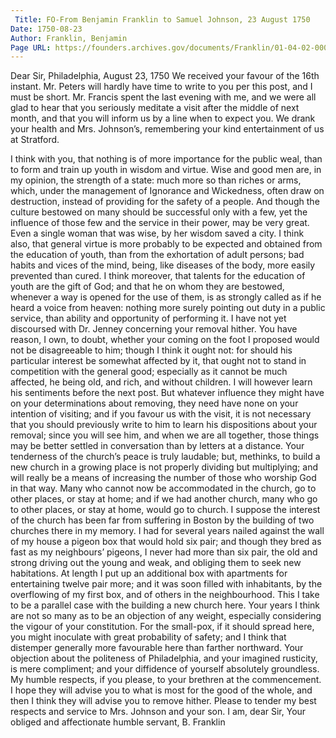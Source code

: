 ```yaml
---
 Title: FO-From Benjamin Franklin to Samuel Johnson, 23 August 1750
Date: 1750-08-23
Author: Franklin, Benjamin
Page URL: https://founders.archives.gov/documents/Franklin/01-04-02-0009
---
```


Dear Sir,
Philadelphia, August 23, 1750
We received your favour of the 16th instant. Mr. Peters will hardly have time to write to you per this post, and I must be short. Mr. Francis spent the last evening with me, and we were all glad to hear that you seriously meditate a visit after the middle of next month, and that you will inform us by a line when to expect you. We drank your health and Mrs. Johnson’s, remembering your kind entertainment of us at Stratford.

I think with you, that nothing is of more importance for the public weal, than to form and train up youth in wisdom and virtue. Wise and good men are, in my opinion, the strength of a state: much more so than riches or arms, which, under the management of Ignorance and Wickedness, often draw on destruction, instead of providing for the safety of a people. And though the culture bestowed on many should be successful only with a few, yet the influence of those few and the service in their power, may be very great. Even a single woman that was wise, by her wisdom saved a city.
I think also, that general virtue is more probably to be expected and obtained from the education of youth, than from the exhortation of adult persons; bad habits and vices of the mind, being, like diseases of the body, more easily prevented than cured.
I think moreover, that talents for the education of youth are the gift of God; and that he on whom they are bestowed, whenever a way is opened for the use of them, is as strongly called as if he heard a voice from heaven: nothing more surely pointing out duty in a public service, than ability and opportunity of performing it.
I have not yet discoursed with Dr. Jenney concerning your removal hither. You have reason, I own, to doubt, whether your coming on the foot I proposed would not be disagreeable to him; though I think it ought not: for should his particular interest be somewhat affected by it, that ought not to stand in competition with the general good; especially as it cannot be much affected, he being old, and rich, and without children. I will however learn his sentiments before the next post. But whatever influence they might have on your determinations about removing, they need have none on your intention of visiting; and if you favour us with the visit, it is not necessary that you should previously write to him to learn his dispositions about your removal; since you will see him, and when we are all together, those things may be better settled in conversation than by letters at a distance. Your tenderness of the church’s peace is truly laudable; but, methinks, to build a new church in a growing place is not properly dividing but multiplying; and will really be a means of increasing the number of those who worship God in that way. Many who cannot now be accommodated in the church, go to other places, or stay at home; and if we had another church, many who go to other places, or stay at home, would go to church. I suppose the interest of the church has been far from suffering in Boston by the building of two churches there in my memory. I had for several years nailed against the wall of my house a pigeon box that would hold six pair; and though they bred as fast as my neighbours’ pigeons, I never had more than six pair, the old and strong driving out the young and weak, and obliging them to seek new habitations. At length I put up an additional box with apartments for entertaining twelve pair more; and it was soon filled with inhabitants, by the overflowing of my first box, and of others in the neighbourhood. This I take to be a parallel case with the building a new church here.
Your years I think are not so many as to be an objection of any weight, especially considering the vigour of your constitution. For the small-pox, if it should spread here, you might inoculate with great probability of safety; and I think that distemper generally more favourable here than farther northward. Your objection about the politeness of Philadelphia, and your imagined rusticity, is mere compliment; and your diffidence of yourself absolutely groundless.
My humble respects, if you please, to your brethren at the commencement. I hope they will advise you to what is most for the good of the whole, and then I think they will advise you to remove hither.
Please to tender my best respects and service to Mrs. Johnson and your son. I am, dear Sir, Your obliged and affectionate humble servant,
B. Franklin

